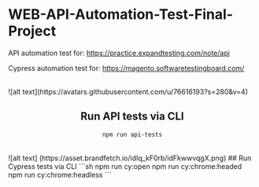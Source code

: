 # WEB-API-Automation-Test-Final-Project

API automation test for: https://practice.expandtesting.com/note/api

Cypress automation test for: https://magento.softwaretestingboard.com/ 

<span align="center">


  <br/>
![alt text](https://avatars.githubusercontent.com/u/76616193?s=280&v=4)

## Run API tests via CLI
```sh
npm run api-tests
```
<br/>
![alt text] (https://asset.brandfetch.io/idIq_kF0rb/idFkwwvqgX.png)
## Run Cypress tests via CLI
```sh
npm run cy:open
npm run cy:chrome:headed
npm run cy:chrome:headless
```
  
  </span>
